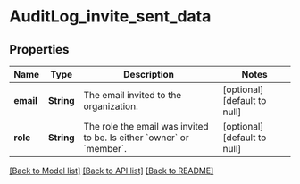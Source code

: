 # AuditLog_invite_sent_data
## Properties

| Name | Type | Description | Notes |
|------------ | ------------- | ------------- | -------------|
| **email** | **String** | The email invited to the organization. | [optional] [default to null] |
| **role** | **String** | The role the email was invited to be. Is either &#x60;owner&#x60; or &#x60;member&#x60;. | [optional] [default to null] |

[[Back to Model list]](../README.md#documentation-for-models) [[Back to API list]](../README.md#documentation-for-api-endpoints) [[Back to README]](../README.md)

